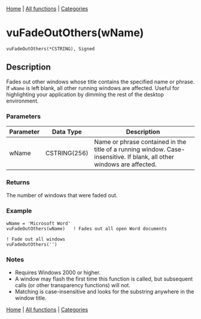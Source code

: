 [Home](../index.md) | [All functions](index.md) | [Categories](../categories/index.md)

# vuFadeOutOthers(wName)

```Prototype
vuFadeOutOthers(*CSTRING), Signed
```


## Description
Fades out other windows whose title contains the specified name or phrase. If `wName` is left blank, all other running windows are affected. Useful for highlighting your application by dimming the rest of the desktop environment.

### Parameters

| Parameter | Data Type    | Description                                                                 |
|-----------|--------------|-----------------------------------------------------------------------------|
| wName     | CSTRING(256) | Name or phrase contained in the title of a running window. Case-insensitive. If blank, all other windows are affected. |

### Returns
The number of windows that were faded out.

### Example

```Clarion
wName = 'Microsoft Word'
vuFadeOutOthers(wName)   ! Fades out all open Word documents

! Fade out all windows
vuFadeOutOthers('')
```

### Notes
- Requires Windows 2000 or higher.  
- A window may flash the first time this function is called, but subsequent calls (or other transparency functions) will not.  
- Matching is case-insensitive and looks for the substring anywhere in the window title.

[Home](../index.md) | [All functions](index.md) | [Categories](../categories/index.md)
